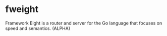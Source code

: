 fweight
=======

Framework Eight is a router and server for the Go language that focuses on speed and semantics. (ALPHA)
